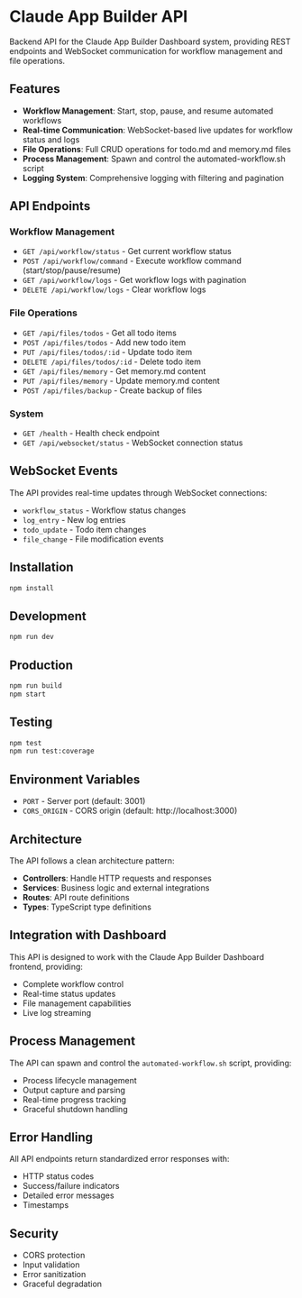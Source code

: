 # Claude App Builder API

Backend API for the Claude App Builder Dashboard system, providing REST endpoints and WebSocket communication for workflow management and file operations.

## Features

- **Workflow Management**: Start, stop, pause, and resume automated workflows
- **Real-time Communication**: WebSocket-based live updates for workflow status and logs
- **File Operations**: Full CRUD operations for todo.md and memory.md files
- **Process Management**: Spawn and control the automated-workflow.sh script
- **Logging System**: Comprehensive logging with filtering and pagination

## API Endpoints

### Workflow Management

- `GET /api/workflow/status` - Get current workflow status
- `POST /api/workflow/command` - Execute workflow command (start/stop/pause/resume)
- `GET /api/workflow/logs` - Get workflow logs with pagination
- `DELETE /api/workflow/logs` - Clear workflow logs

### File Operations

- `GET /api/files/todos` - Get all todo items
- `POST /api/files/todos` - Add new todo item
- `PUT /api/files/todos/:id` - Update todo item
- `DELETE /api/files/todos/:id` - Delete todo item
- `GET /api/files/memory` - Get memory.md content
- `PUT /api/files/memory` - Update memory.md content
- `POST /api/files/backup` - Create backup of files

### System

- `GET /health` - Health check endpoint
- `GET /api/websocket/status` - WebSocket connection status

## WebSocket Events

The API provides real-time updates through WebSocket connections:

- `workflow_status` - Workflow status changes
- `log_entry` - New log entries
- `todo_update` - Todo item changes
- `file_change` - File modification events

## Installation

```bash
npm install
```

## Development

```bash
npm run dev
```

## Production

```bash
npm run build
npm start
```

## Testing

```bash
npm test
npm run test:coverage
```

## Environment Variables

- `PORT` - Server port (default: 3001)
- `CORS_ORIGIN` - CORS origin (default: http://localhost:3000)

## Architecture

The API follows a clean architecture pattern:

- **Controllers**: Handle HTTP requests and responses
- **Services**: Business logic and external integrations
- **Routes**: API route definitions
- **Types**: TypeScript type definitions

## Integration with Dashboard

This API is designed to work with the Claude App Builder Dashboard frontend, providing:

- Complete workflow control
- Real-time status updates
- File management capabilities
- Live log streaming

## Process Management

The API can spawn and control the `automated-workflow.sh` script, providing:

- Process lifecycle management
- Output capture and parsing
- Real-time progress tracking
- Graceful shutdown handling

## Error Handling

All API endpoints return standardized error responses with:

- HTTP status codes
- Success/failure indicators
- Detailed error messages
- Timestamps

## Security

- CORS protection
- Input validation
- Error sanitization
- Graceful degradation